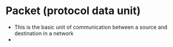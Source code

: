 # Packet (protocol data unit)
- This is the basic unit of communication between a source and destination in a network
-